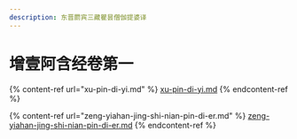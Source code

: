 ```yaml
---
description: 东晋罽宾三藏瞿昙僧伽提婆译
---
```


# 增壹阿含经卷第一

{% content-ref url="xu-pin-di-yi.md" %}
[xu-pin-di-yi.md](xu-pin-di-yi.md)
{% endcontent-ref %}

{% content-ref url="zeng-yiahan-jing-shi-nian-pin-di-er.md" %}
[zeng-yiahan-jing-shi-nian-pin-di-er.md](zeng-yiahan-jing-shi-nian-pin-di-er.md)
{% endcontent-ref %}

